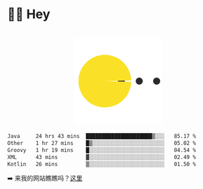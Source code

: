 
# 👋🏻 Hey
<div align="center">
	<br>
	<img src="https://raw.githubusercontent.com/Aniket965/Aniket965/master/pacman.svg?sanitize=true" width="200" height="200">
	<br>
</div>

<!--START_SECTION:waka-->
```text
Java     24 hrs 43 mins  █████████████████████▒░░░   85.17 % 
Other    1 hr 27 mins    █▒░░░░░░░░░░░░░░░░░░░░░░░   05.02 % 
Groovy   1 hr 19 mins    █░░░░░░░░░░░░░░░░░░░░░░░░   04.54 % 
XML      43 mins         ▓░░░░░░░░░░░░░░░░░░░░░░░░   02.49 % 
Kotlin   26 mins         ▒░░░░░░░░░░░░░░░░░░░░░░░░   01.50 % 
```
<!--END_SECTION:waka-->

 ➡️  来我的网站瞧瞧吗？[这里](https://www.shaolongfei.com)
